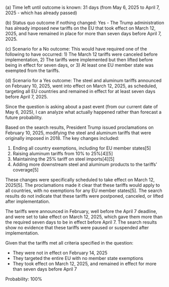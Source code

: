 (a) Time left until outcome is known: 31 days (from May 6, 2025 to April 7, 2025 - which has already passed)

(b) Status quo outcome if nothing changed: Yes - The Trump administration has already imposed new tariffs on the EU that took effect on March 12, 2025, and have remained in place for more than seven days before April 7, 2025.

(c) Scenario for a No outcome: This would have required one of the following to have occurred: 1) The March 12 tariffs were canceled before implementation, 2) The tariffs were implemented but then lifted before being in effect for seven days, or 3) At least one EU member state was exempted from the tariffs.

(d) Scenario for a Yes outcome: The steel and aluminum tariffs announced on February 10, 2025, went into effect on March 12, 2025, as scheduled, targeting all EU countries and remained in effect for at least seven days before April 7, 2025.

Since the question is asking about a past event (from our current date of May 6, 2025), I can analyze what actually happened rather than forecast a future probability.

Based on the search results, President Trump issued proclamations on February 10, 2025, modifying the steel and aluminum tariffs that were originally imposed in 2018. The key changes included:

1. Ending all country exemptions, including for EU member states[5]
2. Raising aluminum tariffs from 10% to 25%[4][5]
3. Maintaining the 25% tariff on steel imports[4][5]
4. Adding more downstream steel and aluminum products to the tariffs' coverage[5]

These changes were specifically scheduled to take effect on March 12, 2025[5]. The proclamations made it clear that these tariffs would apply to all countries, with no exemptions for any EU member states[5]. The search results do not indicate that these tariffs were postponed, canceled, or lifted after implementation.

The tariffs were announced in February, well before the April 7 deadline, and were set to take effect on March 12, 2025, which gave them more than the required seven days to be in effect before April 7. The search results show no evidence that these tariffs were paused or suspended after implementation.

Given that the tariffs met all criteria specified in the question:
- They were not in effect on February 14, 2025
- They targeted the entire EU with no member state exemptions
- They took effect on March 12, 2025, and remained in effect for more than seven days before April 7

Probability: 100%